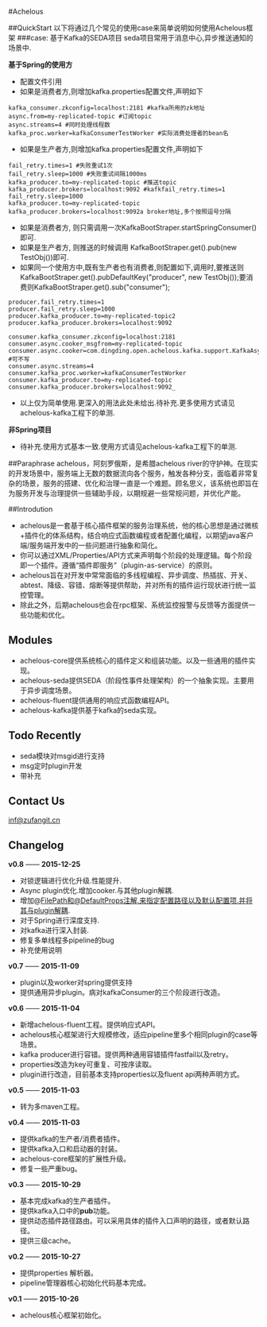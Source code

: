 #Achelous

##QuickStart
以下将通过几个常见的使用case来简单说明如何使用Achelous框架
###case: 基于Kafka的SEDA项目
seda项目常用于消息中心,异步推送通知的场景中.

**基于Spring的使用方**
+ 配置文件引用<import resource="achelous-core.xml"/>
+ 如果是消费者方,则增加kafka.properties配置文件,声明如下

```
kafka_consumer.zkconfig=localhost:2181 #kafka所用的zk地址
async.from=my-replicated-topic #订阅topic
async.streams=4 #同时处理线程数
kafka_proc.worker=kafkaConsumerTestWorker #实际消费处理者的bean名
```

+ 如果是生产者方,则增加kafka.properties配置文件,声明如下

```
fail_retry.times=1 #失败重试1次
fail_retry.sleep=1000 #失败重试间隔1000ms
kafka_producer.to=my-replicated-topic #推送topic
kafka_producer.brokers=localhost:9092 #kafkfail_retry.times=1
fail_retry.sleep=1000
kafka_producer.to=my-replicated-topic
kafka_producer.brokers=localhost:9092a broker地址,多个按照逗号分隔
```

+ 如果是消费者方, 则只需调用一次KafkaBootStraper.startSpringConsumer()即可.
+ 如果是生产者方, 则推送的时候调用 KafkaBootStraper.get().pub(new TestObj())即可.
+ 如果同一个使用方中,既有生产者也有消费者,则配置如下,调用时,要推送则KafkaBootStraper.get().pubDefaultKey("producer", new TestObj());要消费则KafkaBootStraper.get().sub("consumer");

```
producer.fail_retry.times=1
producer.fail_retry.sleep=1000
producer.kafka_producer.to=my-replicated-topic2
producer.kafka_producer.brokers=localhost:9092

consumer.kafka_consumer.zkconfig=localhost:2181
consumer.async.cooker_msgfrom=my-replicated-topic
consumer.async.cooker=com.dingding.open.achelous.kafka.support.KafkaAsyancCooker #可不写
consumer.async.streams=4
consumer.kafka_proc.worker=kafkaConsumerTestWorker
consumer.kafka_producer.to=my-replicated-topic
consumer.kafka_producer.brokers=localhost:9092_
```

+ 以上仅为简单使用.更深入的用法此处未给出.待补充.更多使用方式请见achelous-kafka工程下的单测.

**非Spring项目**
+ 待补充.使用方式基本一致.使用方式请见achelous-kafka工程下的单测.


##Paraphrase
achelous，阿刻罗俄斯，是希腊achelous river的守护神。在现实的开发场景中，服务端上无数的数据流向各个服务，触发各种分支，面临着非常复杂的场景，服务的搭建、优化和治理一直是一个难题。顾名思义，该系统也即旨在为服务开发与治理提供一些辅助手段，以期规避一些常规问题，并优化产能。

##Introdution
+ achelous是一套基于核心插件框架的服务治理系统，他的核心思想是通过微核+插件化的体系结构，结合响应式函数编程或者配置化编程，以期望java客户端/服务端开发中的一些问题进行抽象和简化。
+ 你可以通过XML/Properties/API方式来声明每个阶段的处理逻辑。每个阶段即一个插件。遵循“插件即服务”（plugin-as-service）的原则。
+ achelous旨在对开发中常常面临的多线程编程、异步调度、热插拔、开关、abtest、降级、容错、熔断等提供帮助，并对所有的插件运行现状进行统一监控管理。
+ 除此之外，后期achelous也会在rpc框架、系统监控报警与反馈等方面提供一些功能和优化。

## Modules 
+ achelous-core提供系统核心的插件定义和组装功能。以及一些通用的插件实现。
+ achelous-seda提供SEDA（阶段性事件处理架构）的一个抽象实现。主要用于异步调度场景。
+ achelous-fluent提供通用的响应式函数编程API。
+ achelous-kafka提供基于kafka的seda实现。

## Todo Recently
+ seda模块对msgid进行支持
+ msg定时plugin开发
+ 带补充

## Contact Us
inf@zufangit.cn

## Changelog

**v0.8** —— **2015-12-25**
+ 对锁逻辑进行优化升级.性能提升.
+ Async plugin优化.增加cooker.与其他plugin解耦.
+ 增加@FilePath和@DefaultProps注解.来指定配置路径以及默认配置项.并将其与plugin解耦.
+ 对于Spring进行深度支持.
+ 对kafka进行深入封装.
+ 修复多单线程多pipeline的bug
+ 补充使用说明

**v0.7** —— **2015-11-09**
+ plugin以及worker对spring提供支持
+ 提供通用异步plugin。病对kafkaConsumer的三个阶段进行改造。

**v0.6** —— **2015-11-04**
+ 新增achelous-fluent工程。提供响应式API。
+ achelous核心框架进行大规模修改，适应pipeline里多个相同plugin的case等场景。
+ kafka producer进行容错。提供两种通用容错插件fastfail以及retry。
+ properties改造为key可重复、可按序读取。
+ plugin进行改造，目前基本支持properties以及fluent api两种声明方式。

**v0.5** —— **2015-11-03**
+ 转为多maven工程。

**v0.4** —— **2015-11-03**
+ 提供kafka的生产者/消费者插件。
+ 提供kafka入口和启动器的封装。
+ achelous-core框架的扩展性升级。
+ 修复一些严重bug。

**v0.3** —— **2015-10-29** 
+ 基本完成kafka的生产者插件。
+ 提供kafka入口中的**pub**功能。
+ 提供动态插件路径路由。可以采用具体的插件入口声明的路径，或者默认路径。
+ 提供三级cache。

**v0.2** —— **2015-10-27**
+ 提供properties 解析器。
+ pipeline管理器核心初始化代码基本完成。

**v0.1** —— **2015-10-26**
+ achelous核心框架初始化。